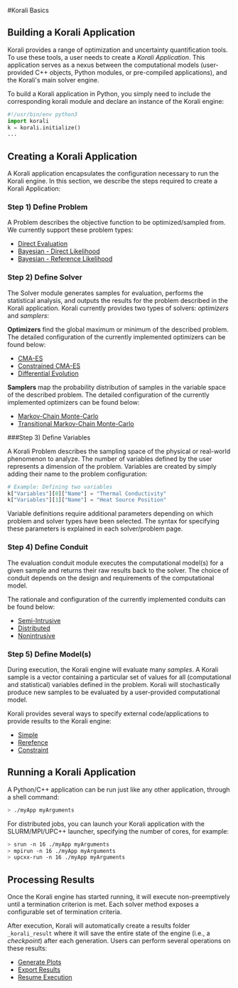 #Korali Basics

## Building a Korali Application

Korali provides a range of optimization and uncertainty quantification tools. To use these tools, a user needs to create a *Korali Application*. This application serves as a nexus between the computational models (user-provided C++ objects, Python modules, or pre-compiled applications), and the Korali's main solver engine.

To build a Korali application in Python, you simply need to include the corresponding korali module and declare an instance of the Korali engine:

```python
#!/usr/bin/env python3
import korali
k = korali.initialize()
...
```

## Creating a Korali Application

A Korali application encapsulates the configuration necessary to run the Korali engine. In this section, we describe the steps required to create a Korali Application:

### Step 1) Define Problem

A Problem describes the objective function to be optimized/sampled from. We currently support these problem types: 

- [Direct Evaluation](../problems/direct)
- [Bayesian - Direct Likelihood](../problems/bayesian/direct)
- [Bayesian - Reference Likelihood](../problems/bayesian/reference)

### Step 2) Define Solver

The Solver module generates samples for evaluation, performs the statistical analysis, and outputs the results for the problem described in the Korali application. Korali currently provides two types of solvers: *optimizers* and *samplers*:

**Optimizers** find the global maximum or minimum of the described problem. The detailed configuration of the currently implemented optimizers can be found below:

- [CMA-ES](../solvers/optimizers/cmaes)
- [Constrained CMA-ES](../solvers/optimizers/ccmaes)
- [Differential Evolution](../solvers/optimizers/diffevo)
	
**Samplers** map the probability distribution of samples in the variable space of the described problem. The detailed configuration of the currently implemented optimizers can be found below:

- [Markov-Chain Monte-Carlo](../solvers/samplers/mcmc) 
- [Transitional Markov-Chain Monte-Carlo](../solvers/samplers/tmcmc)
  
###Step 3) Define Variables

A Korali Problem describes the sampling space of the physical or real-world phenomenon to analyze. The number of variables defined by the user represents a dimension of the problem. Variables are created by simply adding their name to the problem configuration:

```python
# Example: Defining two variables
k["Variables"][0]["Name"] = "Thermal Conductivity"
k["Variables"][1]["Name"] = "Heat Source Position"
```

Variable definitions require additional parameters depending on which problem and solver types have been selected. The syntax for specifying these parameters is explained in each solver/problem page. 

### Step 4) Define Conduit

The evaluation conduit module executes the computational model(s) for a given sample and returns their raw results back to the solver. The choice of conduit depends on the design and requirements of the computational model. 

The rationale and configuration of the currently implemented conduits can be found below:

- [Semi-Intrusive](../conduits/semi-intrusive)
- [Distributed](../conduits/distributed)
- [Nonintrusive](../conduits/nonintrusive)

### Step 5) Define Model(s)

During execution, the Korali engine will evaluate many *samples*. A Korali sample is a vector containing a particular set of values for all (computational and statistical) variables defined in the problem. Korali will stochastically produce new samples to be evaluated by a user-provided computational model.

Korali provides several ways to specify external code/applications to provide results to the Korali engine:

- [Simple](../models/simple)
- [Rerefence](../models/reference)
- [Constraint](../models/constraint)

## Running a Korali Application

A Python/C++ application can be run just like any other application, through a shell command:

```bash
> ./myApp myArguments
```

For distributed jobs, you can launch your Korali application with the SLURM/MPI/UPC++ launcher, specifying the number of cores, for example:

```bash
> srun -n 16 ./myApp myArguments
> mpirun -n 16 ./myApp myArguments
> upcxx-run -n 16 ./myApp myArguments
```

## Processing Results

Once the Korali engine has started running, it will execute non-preemptively until a termination criterion is met. Each solver method exposes a configurable set of termination criteria.

After execution, Korali will automatically create a results folder ```_korali_result``` where it will save the entire state of the engine (i.e., a *checkpoint*) after each generation. Users can perform several operations on these results:

- [Generate Plots](../results/#generate-plots)
- [Export Results](../results/#export-results)
- [Resume Execution](../results/#resume-execution)
		 